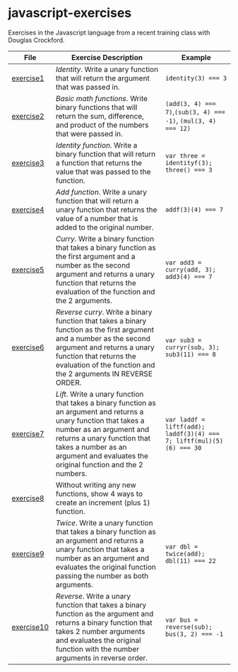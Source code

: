# javascript-exercises
Exercises in the Javascript language from a recent training class with Douglas Crockford.

| File | Exercise Description | Example |
|------|----------------------|---------|
| [exercise1](src/exercise1.html) | *Identity*. Write a unary function that will return the argument that was passed in. | `identity(3) === 3`|
| [exercise2](src/exercise2.html) | *Basic math functions*. Write binary functions that will return the sum, difference, and product of the numbers that were passed in. | `(add(3, 4) === 7)`,`(sub(3, 4) === -1)`, `(mul(3, 4) === 12)` |
| [exercise3](src/exercise3.html) | *Identity function*. Write a binary function that will return a function that returns the value that was passed to the function. | `var three = identityf(3); three() === 3` |
| [exercise4](src/exercise4.html) | *Add function*. Write a unary function that will return a unary function that returns the value of a number that is added to the original number. | `addf(3)(4) === 7`  |
| [exercise5](src/exercise5.html) | *Curry*. Write a binary function that takes a binary function as the first argument and a number as the second argument and returns a unary function that returns the evaluation of the function and the 2 arguments. | `var add3 = curry(add, 3); add3(4) === 7` |
| [exercise6](src/exercise6.html) | *Reverse curry*. Write a binary function that takes a binary function as the first argument and a number as the second argument and returns a unary function that returns the evaluation of the function and the 2 arguments IN REVERSE ORDER. | `var sub3 = curryr(sub, 3); sub3(11) === 8` |
| [exercise7](src/exercise7.html) | *Lift*. Write a unary function that takes a binary function as an argument and returns a unary function that takes a number as an argument and returns a unary function that takes a number as an argument and evaluates the original function and the 2 numbers. | `var laddf = liftf(add); laddf(3)(4) === 7; liftf(mul)(5)(6) === 30` |
| [exercise8](src/exercise8.html) | Without writing any new functions, show 4 ways to create an increment (plus 1) function. | |
| [exercise9](src/exercise9.html) | *Twice*. Write a unary function that takes a binary function as an argument and returns a unary function that takes a number as an argument and evaluates the original function passing the number as both arguments. | `var dbl = twice(add); dbl(11) === 22` |
| [exercise10](src/exercise10.html) | *Reverse*. Write a unary function that takes a binary function as the argument and returns a binary function that takes 2 number arguments and evaluates the original function with the number arguments in reverse order. | `var bus = reverse(sub); bus(3, 2) === -1` |
